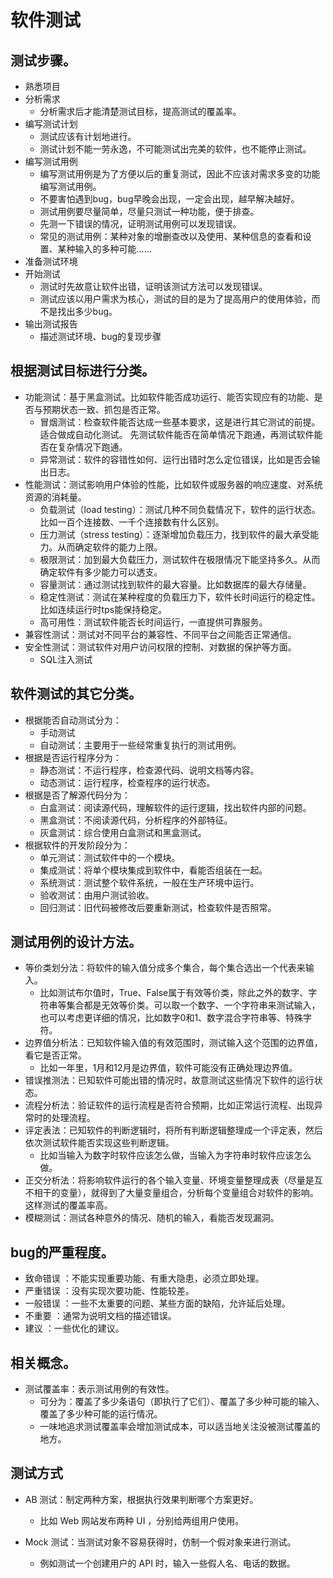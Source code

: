 # 软件测试

## 测试步骤。
- 熟悉项目
- 分析需求
  - 分析需求后才能清楚测试目标，提高测试的覆盖率。
- 编写测试计划
  - 测试应该有计划地进行。
  - 测试计划不能一劳永逸，不可能测试出完美的软件，也不能停止测试。
- 编写测试用例
  - 编写测试用例是为了方便以后的重复测试，因此不应该对需求多变的功能编写测试用例。
  - 不要害怕遇到bug，bug早晚会出现，一定会出现，越早解决越好。
  - 测试用例要尽量简单，尽量只测试一种功能，便于排查。
  - 先测一下错误的情况，证明测试用例可以发现错误。
  - 常见的测试用例：某种对象的增删查改以及使用、某种信息的查看和设置、某种输入的多种可能……
- 准备测试环境
- 开始测试
  - 测试时先故意让软件出错，证明该测试方法可以发现错误。
  - 测试应该以用户需求为核心，测试的目的是为了提高用户的使用体验，而不是找出多少bug。
- 输出测试报告
  - 描述测试环境、bug的复现步骤
## 根据测试目标进行分类。
- 功能测试：基于黑盒测试。比如软件能否成功运行、能否实现应有的功能、是否与预期状态一致、抓包是否正常。
  - 冒烟测试：检查软件能否达成一些基本要求，这是进行其它测试的前提。适合做成自动化测试。
先测试软件能否在简单情况下跑通，再测试软件能否在复杂情况下跑通。
  - 异常测试：软件的容错性如何、运行出错时怎么定位错误，比如是否会输出日志。
- 性能测试：测试影响用户体验的性能，比如软件或服务器的响应速度、对系统资源的消耗量。
  - 负载测试（load testing）：测试几种不同负载情况下，软件的运行状态。比如一百个连接数、一千个连接数有什么区别。
  - 压力测试（stress testing）：逐渐增加负载压力，找到软件的最大承受能力。从而确定软件的能力上限。
  - 极限测试：加到最大负载压力，测试软件在极限情况下能坚持多久。从而确定软件有多少能力可以透支。
  - 容量测试：通过测试找到软件的最大容量。比如数据库的最大存储量。
  - 稳定性测试：测试在某种程度的负载压力下，软件长时间运行的稳定性。比如连续运行时tps能保持稳定。
  - 高可用性：测试软件能否长时间运行，一直提供可靠服务。
- 兼容性测试：测试对不同平台的兼容性、不同平台之间能否正常通信。
- 安全性测试：测试软件对用户访问权限的控制、对数据的保护等方面。
  - SQL注入测试
## 软件测试的其它分类。
- 根据能否自动测试分为：
  - 手动测试
  - 自动测试：主要用于一些经常重复执行的测试用例。
- 根据是否运行程序分为：
  - 静态测试：不运行程序，检查源代码、说明文档等内容。
  - 动态测试：运行程序，检查程序的运行状态。
- 根据是否了解源代码分为：
  - 白盒测试：阅读源代码，理解软件的运行逻辑，找出软件内部的问题。
  - 黑盒测试：不阅读源代码，分析程序的外部特征。
  - 灰盒测试：综合使用白盒测试和黑盒测试。
- 根据软件的开发阶段分为：
  - 单元测试：测试软件中的一个模块。
  - 集成测试：将单个模块集成到软件中，看能否组装在一起。
  - 系统测试：测试整个软件系统，一般在生产环境中运行。
  - 验收测试：由用户测试验收。
  - 回归测试：旧代码被修改后要重新测试，检查软件是否照常。
## 测试用例的设计方法。
- 等价类划分法：将软件的输入值分成多个集合，每个集合选出一个代表来输入。
  - 比如测试布尔值时，True、False属于有效等价类，除此之外的数字、字符串等集合都是无效等价类。可以取一个数字、一个字符串来测试输入，也可以考虑更详细的情况，比如数字0和1、数字混合字符串等、特殊字符。
- 边界值分析法：已知软件输入值的有效范围时，测试输入这个范围的边界值，看它是否正常。
  - 比如一年里，1月和12月是边界值，软件可能没有正确处理边界值。
- 错误推测法：已知软件可能出错的情况时，故意测试这些情况下软件的运行状态。
- 流程分析法：验证软件的运行流程是否符合预期，比如正常运行流程、出现异常时的处理流程。
- 评定表法：已知软件的判断逻辑时，将所有判断逻辑整理成一个评定表，然后依次测试软件能否实现这些判断逻辑。
  - 比如当输入为数字时软件应该怎么做，当输入为字符串时软件应该怎么做。
- 正交分析法：将影响软件运行的各个输入变量、环境变量整理成表（尽量是互不相干的变量），就得到了大量变量组合，分析每个变量组合对软件的影响。这样测试的覆盖率高。
- 模糊测试：测试各种意外的情况、随机的输入，看能否发现漏洞。
## bug的严重程度。
- 致命错误    ：不能实现重要功能、有重大隐患，必须立即处理。
- 严重错误    ：没有实现次要功能、性能较差。
- 一般错误    ：一些不太重要的问题、某些方面的缺陷，允许延后处理。
- 不重要    ：通常为说明文档的描述错误。
- 建议        ：一些优化的建议。
## 相关概念。
- 测试覆盖率：表示测试用例的有效性。
  - 可分为：覆盖了多少条语句（即执行了它们）、覆盖了多少种可能的输入、覆盖了多少种可能的运行情况。
  - 一味地追求测试覆盖率会增加测试成本，可以适当地关注没被测试覆盖的地方。


## 测试方式

- AB 测试：制定两种方案，根据执行效果判断哪个方案更好。
  - 比如 Web 网站发布两种 UI ，分别给两组用户使用。

- Mock 测试：当测试对象不容易获得时，仿制一个假对象来进行测试。
  - 例如测试一个创建用户的 API 时，输入一些假人名、电话的数据。
